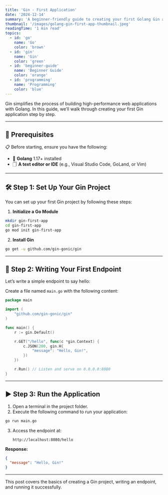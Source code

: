 ```yaml
---
title: 'Gin - First Application'
date: '2024-12-14'
summary: 'A beginner-friendly guide to creating your first Golang Gin application from scratch. Learn the basics and start your journey with Gin.'
thumbnail: '/images/golang-gin-first-app-thumbnail.jpeg'
readingTime: '1 min read'
topics:
  - id: 'go'
    name: 'Go'
    color: 'brown'
  - id: 'gin'
    name: 'Gin'
    color: 'green'
  - id: 'beginner-guide'
    name: 'Beginner Guide'
    color: 'orange'
  - id: 'programming'
    name: 'Programming'
    color: 'blue'
---
```


Gin simplifies the process of building high-performance web applications with Golang. In this guide, we’ll walk through creating your first Gin application step by step.

---

## 🌟 Prerequisites

📋 Before starting, ensure you have the following:

- 🔧 **Golang** 1.17+ installed
- 🗍 **A text editor or IDE** (e.g., Visual Studio Code, GoLand, or Vim)

---

## 🛠️ Step 1: Set Up Your Gin Project

You can set up your first Gin project by following these steps:

1. **Initialize a Go Module**

```bash
mkdir gin-first-app
cd gin-first-app
go mod init gin-first-app
```

2. **Install Gin**

```bash
go get -u github.com/gin-gonic/gin
```

---

## 📖 Step 2: Writing Your First Endpoint

Let’s write a simple endpoint to say hello:

Create a file named `main.go` with the following content:

```go
package main

import (
	"github.com/gin-gonic/gin"
)

func main() {
	r := gin.Default()

	r.GET("/hello", func(c *gin.Context) {
		c.JSON(200, gin.H{
			"message": "Hello, Gin!",
		})
	})

	r.Run() // Listen and serve on 0.0.0.0:8080
}
```

---

## ▶️ Step 3: Run the Application

1. Open a terminal in the project folder.
2. Execute the following command to run your application:

```bash
go run main.go
```

3. Access the endpoint at:
   ```
   http://localhost:8080/hello
   ```

**Response:**

```json
{
  "message": "Hello, Gin!"
}
```

---

This post covers the basics of creating a Gin project, writing an endpoint, and running it successfully.
